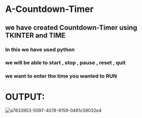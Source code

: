 # A-Countdown-Timer
## we have created Countdown-Timer using TKINTER and TIME
###  In this we have used python 
### we will be able to start , stop , pause , reset , quit
### we want to enter the time you wanted to RUN  
 
 
 
 
 
 # OUTPUT:


![a7833953-5097-4078-9159-0461c59032e4](https://user-images.githubusercontent.com/113525732/196134188-b3ddd578-f31e-4666-ad6d-5c0efaf26f51.jpg)


